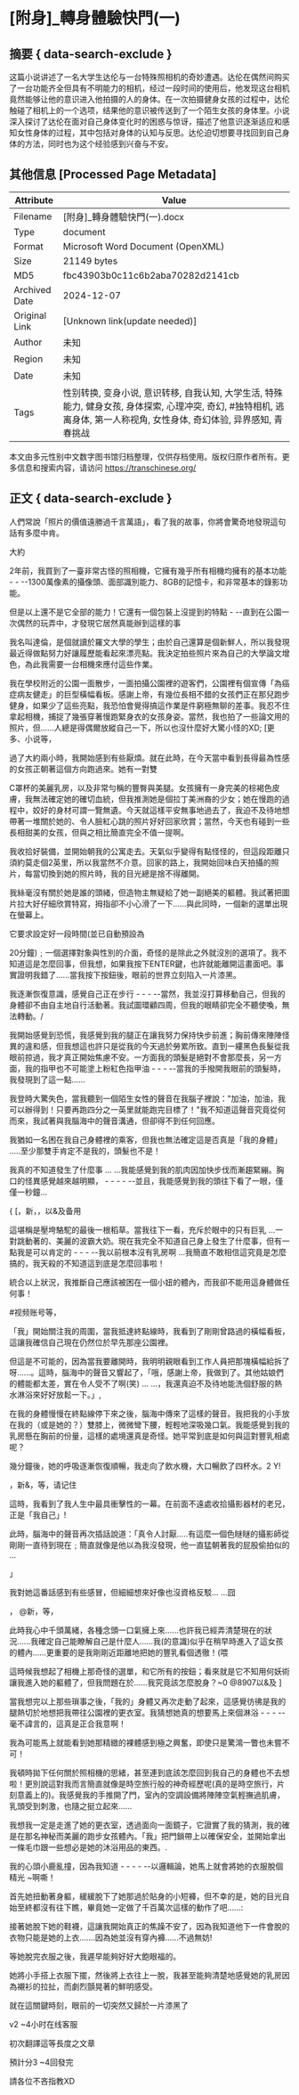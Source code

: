 # [附身]_轉身體驗快門(一)



## 摘要  { data-search-exclude }

<!-- tcd_abstract -->
这篇小说讲述了一名大学生达伦与一台特殊照相机的奇妙遭遇。达伦在偶然间购买了一台功能齐全但具有不明能力的相机，经过一段时间的使用后，他发现这台相机竟然能够让他的意识进入他拍摄的人的身体。在一次拍摄健身女孩的过程中，达伦触碰了相机上的一个选项，结果他的意识被传送到了一个陌生女孩的身体里。小说深入探讨了达伦在面对自己身体变化时的困惑与惊讶，描述了他意识逐渐适应和感知女性身体的过程，其中包括对身体的认知与反思。达伦迫切想要寻找回到自己身体的方法，同时也为这个经验感到兴奋与不安。

<!-- tcd_abstract_end -->

## 其他信息 [Processed Page Metadata]

| Attribute       | Value                                  |
|-----------------|----------------------------------------|
| Filename        | [附身]_轉身體驗快門(一).docx                             |
| Type            | document                                 |
| Format          | Microsoft Word Document (OpenXML)                               |
| Size            | 21149 bytes                           |
| MD5             | fbc43903b0c11c6b2aba70282d2141cb                                  |
| Archived Date   | 2024-12-07                             |
| Original Link   | [Unknown link(update needed)]                         |
| Author          | 未知                               |
| Region          | 未知                               |
| Date            | 未知                                 |
| Tags            | 性别转换, 变身小说, 意识转移, 自我认知, 大学生活, 特殊能力, 健身女孩, 身体探索, 心理冲突, 奇幻, #独特相机, 逃离身体, 第一人称视角, 女性身体, 奇幻体验, 异界感知, 青春挑战                                 |

本文由多元性别中文数字图书馆归档整理，仅供存档使用。版权归原作者所有。更多信息和搜索内容，请访问 <https://transchinese.org/>


## 正文 { data-search-exclude }

<!-- tcd_main_text -->
人們常說「照片的價值遠勝過千言萬語」，看了我的故事，你將會驚奇地發現這句話有多麼中肯。

大約

2年前，我買到了一臺非常古怪的照相機，它擁有幾乎所有相機均擁有的基本功能 - - --1300萬像素的攝像頭、面部識別能力、8GB的記憶卡，和非常基本的錄影功能。

但是以上還不是它全部的能力！它還有一個包裝上沒提到的特點 - --直到在公園一次偶然的玩弄中，才發現它居然真能辦到這樣的事

我名叫達倫，是個就讀於羅文大學的學生；由於自己還算是個新鮮人，所以我發現最近得做點努力好讓履歷能看起來漂亮點。我決定拍些照片來為自己的大學論文增色，為此我需要一台相機來應付這些作業。

我在學校附近的公園一面散步，一面拍攝公園裡的遊客們，公園裡有個宣傳「為癌症病友健走」的巨型橫幅看板。感謝上帝，有幾位長相不錯的女孩們正在那兒跑步健身，如果少了這些亮點，我恐怕會覺得搞這作業是件窮極無聊的差事。我忍不住拿起相機，捕捉了幾張穿著慢跑緊身衣的女孩身姿。當然，我也拍了一些論文用的照片，但......人總是得偶爾放縱自己一下，所以也沒什麼好大驚小怪的XD;
[更多、小说等，

過了大約兩小時，我開始感到有些厭煩。就在此時，在今天當中看到長得最為性感的女孩正朝著這個方向跑過來。她有一對雙

C罩杯的美麗乳房，以及非常勻稱的豐臀與美腿。女孩擁有一身完美的棕褐色皮膚，我無法確定她的確切血統，但我推測她是個拉丁美洲裔的少女；她在慢跑的過程中，姣好的身材可謂一覽無遺。今天就這樣平安無事地過去了，我迫不及待地想帶著一堆關於她的、令人臉紅心跳的照片好好回家欣賞；當然，今天也有碰到一些長相甜美的女孩，但與之相比簡直完全不值一提啊。

我收拾好裝備，並開始朝我的公寓走去。天氣似乎變得有點怪怪的，但這段距離只須約莫走個2英里，所以我當然不介意。回家的路上，我開始回味白天拍攝的照片，每當切換到她的照片時，我的目光總是捨不得離開。

我絲毫沒有關於她是誰的頭緒，但造物主無疑給了她一副絕美的軀體。我試著把圖片拉大好仔細欣賞特寫，拇指卻不小心滑了一下......與此同時，一個新的選單出現在螢幕上。

它要求設定好一段時間(並已自動預設為

20分鐘)﹔一個選擇對象與性別的介面，奇怪的是除此之外就沒別的選項了。我不知道這是怎麼回事，但我想，如果我按下ENTER鍵，也許就能離開這畫面吧。事實證明我錯了......當我按下按鈕後，眼前的世界立刻陷入一片漆黑。

我逐漸恢復意識，感覺自己正在步行 - - - --當然，我並沒打算移動自己，但我的身體卻不由自主地自行活動著。我試圖環顧四周，但我的眼睛卻完全不聽使喚，無法轉動。/

我開始感覺到恐慌，我感覺到我的腿正在讓我努力保持快步前進；胸前傳來陣陣怪異的違和感，但我想這也許只是從我的今天過於勞累所致。直到一縷黑色長髮從我眼前掠過，我才真正開始焦慮不安。一方面我的頭髮是絕對不會那麼長，另一方面，我的指甲也不可能塗上粉紅色指甲油 - - - --當我的手撥開我眼前的頭髮時，我發現到了這一點......

我登時大驚失色，當我聽到一個陌生女性的聲音在我腦子裡說："加油，加油，我可以辦得到！只要再跑四分之一英里就能跑完目標了！"我不知道這聲音究竟從何而來，我試著與我腦海中的聲音溝通，但卻得不到任何回應。

我猶如一名困在我自己身體裡的乘客，但我也無法確定這是否真是「我的身體」 .....至少那雙手肯定不是我的，頭髮也不是！

我真的不知道發生了什麼事 ... ...我能感覺到我的肌肉因加快步伐而漸趨緊繃。胸口的怪異感覺越來越明顯， - - - - --並且，我能感覺到我的頭往下看了一眼，僅僅一秒鐘...

{ [，新，，以&及备用

這堪稱是壓垮駱駝的最後一根稻草。當我往下一看，充斥於眼中的只有巨乳 ...一對跳動著的、美麗的波霸大奶。現在我完全不知道自己身上發生了什麼事，但有一點我是可以肯定的 - - - --我以前根本沒有乳房啊 ...我簡直不敢相信這究竟是怎麼搞的，我天殺的不知道這到底是怎麼回事啦！

統合以上狀況，我推斷自己應該被困在一個小妞的體內，而我卻不能用這身體做任何事！

 #视频账号等，

「我」開始關注我的周圍，當我抵達終點線時，我看到了剛剛曾路過的橫幅看板，這讓我確信自己現在仍然位於早先那座公園裡。

但這是不可能的，因為當我要離開時，我明明親眼看到工作人員把那塊橫幅給拆了呀......。這時，腦海中的聲音又響起了，「哦，感謝上帝，我做到了。其他姑娘們的體能都太差，實在令人受不了啊(笑) ... ...，我還真迫不及待地能洗個舒服的熱水淋浴來好好放鬆一下。」,

在我的身體慢慢在終點線停下來之後，腦海中傳來了這樣的聲音。我把我的小手放在我的（或是她的？）雙膝上，微微彎下腰，輕輕地深吸幾口氣。我能感覺到我的乳房懸在胸前的份量，這樣的處境還真是奇怪。她平常到底是如何與這對豐乳相處呢？

幾分鐘後，她的呼吸逐漸恢復順暢，我走向了飲水機，大口暢飲了四杯水。2 Y!

，新&，等，请记住

這時，我看到了我人生中最具衝擊性的一幕。在前面不遠處收拾攝影器材的老兄，正是「我自己」!

此時，腦海中的聲音再次插話說道：「真令人討厭.....有這麼一個色瞇瞇的攝影師從剛剛一直待到現在﹔簡直就像是他以為我沒發現，他一直猛朝著我的屁股偷拍似的 ...

」

我對她這番話感到有些感冒，但細細想來好像也沒資格反駁... ...囧

， @新，等，

此時我心中千頭萬緒，各種念頭一口氣擁上來......也許我已經弄清楚現在的狀況......我確定自己能瞭解自己是什麼人......我(的意識)似乎在稍早時進入了這女孩的體內......更重要的是我剛剛近距離地把她的豐乳看個透徹！(喂

這時候我想起了相機上那奇怪的選單，和它所有的按鈕；看來就是它不知用何妖術讓我進入她的軀體了，但我問題在於......我究竟該怎麼脫身？~0 @8907以&及 ]

當我想完以上那些瑣事之後，「我的」身體又再次走動了起來，這感覺彷彿是我的腿熱切於地想把我帶往公園裡的更衣室。我猜想她真的想要馬上來個淋浴 - - - --毫不諱言的，這真是正合我意啊！

我為可能馬上就能看到她那精緻的裸體感到極之興奮，即使只是驚鴻一瞥也未嘗不可！

我頓時拋下任何關於照相機的思緒，甚至連到底該怎麼回到我自己的身體也不去想啦！更別說這對我而言簡直就像是時空旅行般的神奇經歷呢(真的是時空旅行，片刻意義上的)。我感覺我的手推開了門，室內的空調設備將陣陣空氣輕撫過肌膚，乳頭受到刺激，也隨之挺立起來......

我想我一定是走進了她的更衣室，透過面向一面鏡子，它證實了我的猜測，我的確是在那名神秘而美麗的跑步女孩體內。「我」把門鎖帶上以確保安全，並開始拿出一條毛巾跟一些想必是她的沐浴用品的東西。.

我的心頭小鹿亂撞，因為我知道 - - - - --以邏輯論，她馬上就會將她的衣服脫個精光 ~啊嘶！

首先她扭動著身軀，緩緩脫下了她那過於貼身的小短褲，但不幸的是，她的目光自始至終都沒有往下瞧，畢竟她一定做了千百萬次這樣的動作了吧......:

接著她脫下她的鞋襪，這讓我開始真正的焦躁不安了，因為我知道他下一件會脫的衣物只能是她的上衣.......因為她並沒有穿內褲......不過無妨!

等她脫完衣服之後，我遲早能夠好好大飽眼福的。

她將小手搭上衣服下擺，然後將上衣往上一脫，我甚至能夠清楚地感覺她的乳房因為襯衫的拉扯，而劇烈顫晃著的鮮明感受。

就在這關鍵時刻，眼前的一切突然又歸於一片漆黑了

v2 ~4小时在线客服

初次翻譯這等長度之文章

預計分3 ~4回發完

請各位不吝指教XD
<!-- tcd_main_text_end -->

